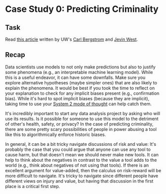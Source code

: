 # Case Study 0: Predicting Criminality

## Task

Read [this article](https://www.callingbull.org/case_studies/case_study_criminal_machine_learning.html) written by UW's [Carl Bergstrom](http://ctbergstrom.com/) and [Jevin West](http://www.jevinwest.org/).

## Recap

Data scientists use models to not only make predictions but also to justify some phenomena (e.g., an interpretable machine learning model). While this is a useful endeavor, it can have some downfalls. Make sure you explore alternative hypotheses (maybe simpler ones) that are also likely to explain the phenomena. It would be best if you took the time to reflect on your explanation to check for any implicit biases present (e.g., confirmation bias). While it's hard to spot implicit biases (because they are implicit), taking time to use your [System 2 mode of thought](https://en.wikipedia.org/wiki/Thinking,_Fast_and_Slow#Replication_crisis) can help catch them.

It's incredibly important to start any data analysis project by asking who will use its results. Is it possible for someone to use this model to the detriment of other's health, safety, or privacy? In the case of predicting criminality, there are some pretty scary possibilities of people in power abusing a tool like this to algorithmically enforce historic biases.

In general, it can be a bit tricky navigate discussions of risk and value: It's probably the case that you could argue that anyone can use any tool to cause harm, but that doesn't mean we should never make new tools. It can help to think about the negatives in contrast to the value a tool adds to the world (e.g., think about negatives of not using that tools). If there is an excellent argument for value-added, then the calculus on risk-reward will be more difficult to navigate. It's tricky to navigate since different people have different views on injury and value, but having that discussion in the first place is a critical first step.
